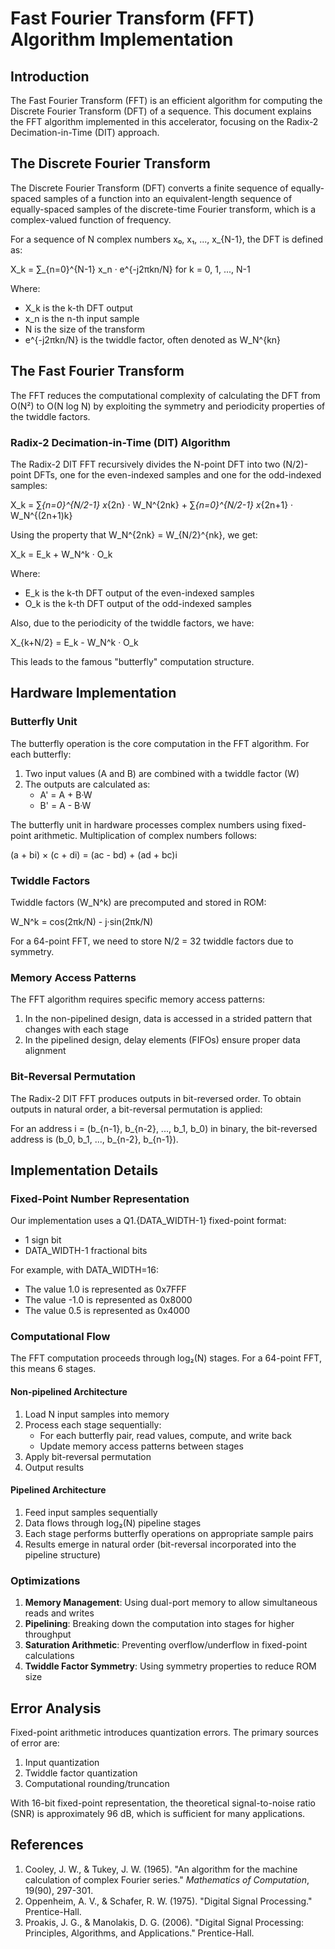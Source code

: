 # Fast Fourier Transform (FFT) Algorithm Implementation

## Introduction

The Fast Fourier Transform (FFT) is an efficient algorithm for computing the Discrete Fourier Transform (DFT) of a sequence. This document explains the FFT algorithm implemented in this accelerator, focusing on the Radix-2 Decimation-in-Time (DIT) approach.

## The Discrete Fourier Transform

The Discrete Fourier Transform (DFT) converts a finite sequence of equally-spaced samples of a function into an equivalent-length sequence of equally-spaced samples of the discrete-time Fourier transform, which is a complex-valued function of frequency.

For a sequence of N complex numbers x₀, x₁, ..., x_{N-1}, the DFT is defined as:

X_k = ∑_{n=0}^{N-1} x_n · e^{-j2πkn/N} for k = 0, 1, ..., N-1

Where:
- X_k is the k-th DFT output
- x_n is the n-th input sample
- N is the size of the transform
- e^{-j2πkn/N} is the twiddle factor, often denoted as W_N^{kn}

## The Fast Fourier Transform

The FFT reduces the computational complexity of calculating the DFT from O(N²) to O(N log N) by exploiting the symmetry and periodicity properties of the twiddle factors.

### Radix-2 Decimation-in-Time (DIT) Algorithm

The Radix-2 DIT FFT recursively divides the N-point DFT into two (N/2)-point DFTs, one for the even-indexed samples and one for the odd-indexed samples:

X_k = ∑_{n=0}^{N/2-1} x_{2n} · W_N^{2nk} + ∑_{n=0}^{N/2-1} x_{2n+1} · W_N^{(2n+1)k}

Using the property that W_N^{2nk} = W_{N/2}^{nk}, we get:

X_k = E_k + W_N^k · O_k

Where:
- E_k is the k-th DFT output of the even-indexed samples
- O_k is the k-th DFT output of the odd-indexed samples

Also, due to the periodicity of the twiddle factors, we have:

X_{k+N/2} = E_k - W_N^k · O_k

This leads to the famous "butterfly" computation structure.

## Hardware Implementation

### Butterfly Unit

The butterfly operation is the core computation in the FFT algorithm. For each butterfly:

1. Two input values (A and B) are combined with a twiddle factor (W)
2. The outputs are calculated as:
   - A' = A + B·W
   - B' = A - B·W

The butterfly unit in hardware processes complex numbers using fixed-point arithmetic. Multiplication of complex numbers follows:

(a + bi) × (c + di) = (ac - bd) + (ad + bc)i

### Twiddle Factors

Twiddle factors (W_N^k) are precomputed and stored in ROM:

W_N^k = cos(2πk/N) - j·sin(2πk/N)

For a 64-point FFT, we need to store N/2 = 32 twiddle factors due to symmetry.

### Memory Access Patterns

The FFT algorithm requires specific memory access patterns:

1. In the non-pipelined design, data is accessed in a strided pattern that changes with each stage
2. In the pipelined design, delay elements (FIFOs) ensure proper data alignment

### Bit-Reversal Permutation

The Radix-2 DIT FFT produces outputs in bit-reversed order. To obtain outputs in natural order, a bit-reversal permutation is applied:

For an address i = (b_{n-1}, b_{n-2}, ..., b_1, b_0) in binary, the bit-reversed address is (b_0, b_1, ..., b_{n-2}, b_{n-1}).

## Implementation Details

### Fixed-Point Number Representation

Our implementation uses a Q1.{DATA_WIDTH-1} fixed-point format:
- 1 sign bit
- DATA_WIDTH-1 fractional bits

For example, with DATA_WIDTH=16:
- The value 1.0 is represented as 0x7FFF
- The value -1.0 is represented as 0x8000
- The value 0.5 is represented as 0x4000

### Computational Flow

The FFT computation proceeds through log₂(N) stages. For a 64-point FFT, this means 6 stages.

#### Non-pipelined Architecture
1. Load N input samples into memory
2. Process each stage sequentially:
   - For each butterfly pair, read values, compute, and write back
   - Update memory access patterns between stages
3. Apply bit-reversal permutation
4. Output results

#### Pipelined Architecture
1. Feed input samples sequentially
2. Data flows through log₂(N) pipeline stages
3. Each stage performs butterfly operations on appropriate sample pairs
4. Results emerge in natural order (bit-reversal incorporated into the pipeline structure)

### Optimizations

1. **Memory Management**: Using dual-port memory to allow simultaneous reads and writes
2. **Pipelining**: Breaking down the computation into stages for higher throughput
3. **Saturation Arithmetic**: Preventing overflow/underflow in fixed-point calculations
4. **Twiddle Factor Symmetry**: Using symmetry properties to reduce ROM size

## Error Analysis

Fixed-point arithmetic introduces quantization errors. The primary sources of error are:

1. Input quantization
2. Twiddle factor quantization
3. Computational rounding/truncation

With 16-bit fixed-point representation, the theoretical signal-to-noise ratio (SNR) is approximately 96 dB, which is sufficient for many applications.

## References

1. Cooley, J. W., & Tukey, J. W. (1965). "An algorithm for the machine calculation of complex Fourier series." *Mathematics of Computation*, 19(90), 297-301.
2. Oppenheim, A. V., & Schafer, R. W. (1975). "Digital Signal Processing." Prentice-Hall.
3. Proakis, J. G., & Manolakis, D. G. (2006). "Digital Signal Processing: Principles, Algorithms, and Applications." Prentice-Hall.